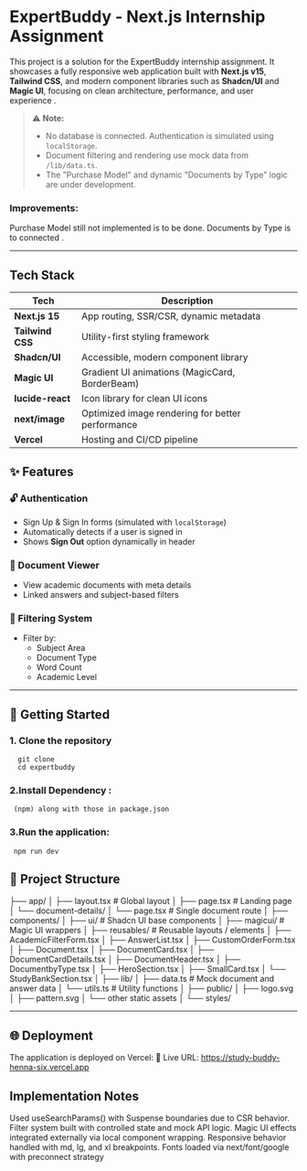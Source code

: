 # ExpertBuddy - Next.js Internship Assignment

This project is a solution for the ExpertBuddy internship assignment. It showcases a fully responsive web application built with **Next.js v15**, **Tailwind CSS**, and modern component libraries such as **Shadcn/UI** and **Magic UI**, focusing on clean architecture, performance, and user experience .

> ⚠️ **Note:**  
> - No database is connected. Authentication is simulated using `localStorage`.  
> - Document filtering and rendering use mock data from `/lib/data.ts`.  
> - The "Purchase Model" and dynamic "Documents by Type" logic are under development.

### Improvements: 
  Purchase Model still not implemented is to be done.
  Documents by Type is to connected .


---



## Tech Stack

| Tech             | Description                                          |
|------------------|------------------------------------------------------|
| **Next.js 15**   | App routing, SSR/CSR, dynamic metadata              |
| **Tailwind CSS** | Utility-first styling framework                     |
| **Shadcn/UI**    | Accessible, modern component library                |
| **Magic UI**     | Gradient UI animations (MagicCard, BorderBeam)     |
| **lucide-react** | Icon library for clean UI icons                     |
| **next/image**   | Optimized image rendering for better performance   |
| **Vercel**       | Hosting and CI/CD pipeline                         |


## ✨ Features

### 🔓 Authentication

- Sign Up & Sign In forms (simulated with `localStorage`)
- Automatically detects if a user is signed in
- Shows **Sign Out** option dynamically in header

### 📄 Document Viewer

- View academic documents with meta details
- Linked answers and subject-based filters

### 🔎 Filtering System

- Filter by:
  - Subject Area
  - Document Type
  - Word Count
  - Academic Level

---

## 🚀 Getting Started

### 1. Clone the repository
      git clone
      cd expertbuddy
### 2.Install Dependency :
     (npm) along with those in package.json
### 3.Run the application:
     npm run dev
## 📁 Project Structure

├── app/
│   ├── layout.tsx               # Global layout
│   ├── page.tsx                 # Landing page
│   └── document-details/
│       └── page.tsx             # Single document route
│
├── components/
│   ├── ui/                      # Shadcn UI base components
│   ├── magicui/                 # Magic UI wrappers
│   ├── reusables/               # Reusable layouts / elements
│   ├── AcademicFilterForm.tsx
│   ├── AnswerList.tsx
│   ├── CustomOrderForm.tsx
│   ├── Document.tsx
│   ├── DocumentCard.tsx
│   ├── DocumentCardDetails.tsx
│   ├── DocumentHeader.tsx
│   ├── DocumentbyType.tsx
│   ├── HeroSection.tsx
│   ├── SmallCard.tsx
│   └── StudyBankSection.tsx
│
├── lib/
│   ├── data.ts                  # Mock document and answer data
│   └── utils.ts                 # Utility functions
│
├── public/
│   ├── logo.svg
│   ├── pattern.svg
│   └── other static assets
│
└── styles/
  
---------


## 🌐 Deployment
 The application is deployed on Vercel:
🔗 Live URL: https://study-buddy-henna-six.vercel.app

## Implementation Notes
  Used useSearchParams() with Suspense boundaries due to CSR behavior.
  Filter system built with controlled state and mock API logic.
  Magic UI effects integrated externally via local component wrapping.
  Responsive behavior handled with md, lg, and xl breakpoints.
  Fonts loaded via next/font/google with preconnect strategy






